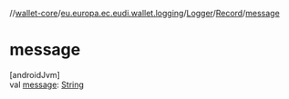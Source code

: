 //[wallet-core](../../../../index.md)/[eu.europa.ec.eudi.wallet.logging](../../index.md)/[Logger](../index.md)/[Record](index.md)/[message](message.md)

# message

[androidJvm]\
val [message](message.md): [String](https://kotlinlang.org/api/latest/jvm/stdlib/kotlin-stdlib/kotlin/-string/index.html)
